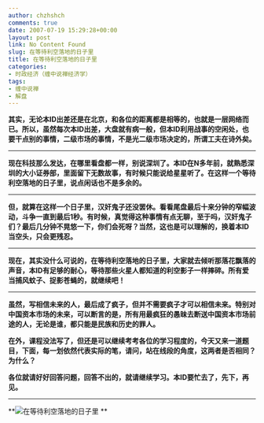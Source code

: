 ```yaml
---
author: chzhshch
comments: true
date: 2007-07-19 15:29:28+00:00
layout: post
link: No Content Found
slug: 在等待利空落地的日子里
title: 在等待利空落地的日子里
categories:
- 时政经济（缠中说禅经济学）
tags:
- 缠中说禅
- 解盘
---
```


			

**其实，无论本ID出差还是在北京，和各位的距离都是相等的，也就是一层网络而已。所以，虽然每次本ID出差，大盘就有病一般，但本ID利用战事的空闲处，也要干点别的事情，二级市场的事情，不是光二级市场决定的，所谓工夫在诗外矣。**

** **

**现在科技那么发达，在哪里看盘都一样，别说深圳了。本ID在N多年前，就熟悉深圳的大小证券部，里面留下无数故事，有时候只能说给星星听了。在这样一个等待利空落地的日子里，说点闲话也不是多余的。**

** **

**但，就算在这样一个日子里，汉奸鬼子还没罢休。看看尾盘最后十来分钟的窄幅波动，斗争一直到最后1秒。有时候，真觉得这种事情有点无聊，至于吗，汉奸鬼子们？最后几分钟不晃悠一下，你们会死呀？当然，这也是可以理解的，换着本ID当空头，只会更残忍。**

** **

**现在，其实没什么可说的，在等待利空落地的日子里，大家就去倾听那落花飘落的声音，本ID有足够的耐心，等待那些火星人都知道的利空影子一样摔碎。所有爱当捕风蚊子、捉影苍蝇的，就继续吧！**

** **

**虽然，写相信未来的人，最后成了疯子，但并不需要疯子才可以相信未来。特别对中国资本市场的未来，可以断言的是，所有用最疯狂的愚昧去断送中国资本市场前途的人，无论是谁，都只能是民族和历史的罪人。**

**在外，课程没法写了，但还是可以继续考考各位的学习程度的，今天又来一道题目，下面，每一划依然代表实际的笔，请问，站在线段的角度，这两者是否相同？为什么？**

**各位就请好好回答问题，回答不出的，就请继续学习。本ID要忙去了，先下，再见。**

** **

**![在等待利空落地的日子里](http://simg.sinajs.cn/blog7style/images/common/sg_trans.gif) **
